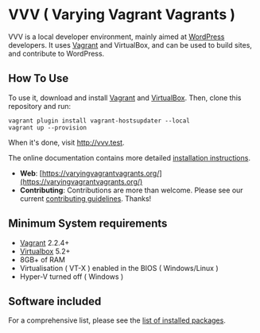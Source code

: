# VVV ( Varying Vagrant Vagrants )

VVV is a local developer environment, mainly aimed at [WordPress](https://wordpress.org) developers. It uses [Vagrant](https://www.vagrantup.com) and VirtualBox, and can be used to build sites, and contribute to WordPress.

## How To Use

To use it, download and install [Vagrant](https://www.vagrantup.com) and [VirtualBox](https://www.virtualbox.org/). Then, clone this repository and run:

```
vagrant plugin install vagrant-hostsupdater --local
vagrant up --provision
```
When it's done, visit http://vvv.test.

The online documentation contains more detailed [installation instructions](https://varyingvagrantvagrants.org/docs/en-US/installation/).


- **Web**: [https://varyingvagrantvagrants.org/](https://varyingvagrantvagrants.org/)
- **Contributing**: Contributions are more than welcome. Please see our current [contributing guidelines](https://varyingvagrantvagrants.org/docs/en-US/contributing/). Thanks!


## Minimum System requirements

- [Vagrant](https://www.vagrantup.com) 2.2.4+
- [Virtualbox](https://www.virtualbox.org) 5.2+
- 8GB+ of RAM
- Virtualisation ( VT-X ) enabled in the BIOS ( Windows/Linux )
- Hyper-V turned off ( Windows )

## Software included

For a comprehensive list, please see the [list of installed packages](https://varyingvagrantvagrants.org/docs/en-US/installed-packages/).

